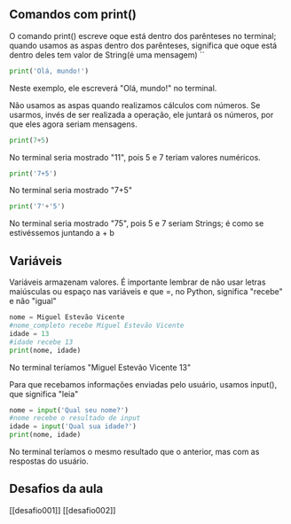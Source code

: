 ## Comandos com print()

O comando print() escreve oque está dentro dos parênteses no terminal; quando usamos as aspas dentro dos parênteses, significa que oque está dentro deles tem valor de String(é uma mensagem)
``
```python 
print('Olá, mundo!')
```
Neste exemplo, ele escreverá "Olá, mundo!" no terminal.

Não usamos as aspas quando realizamos cálculos com números. Se usarmos, invés de ser realizada a operação, ele juntará os números, por que eles agora seriam mensagens.

```python
print(7+5)
```
No terminal seria mostrado "11", pois 5 e 7 teriam valores numéricos.

```python
print('7+5')
```
No terminal seria mostrado "7+5"

```python
print('7'+'5')
```
No terminal seria mostrado "75", pois 5 e 7 seriam Strings; é como se estivéssemos juntando a + b

## Variáveis

Variáveis armazenam valores. É importante lembrar de não usar letras maiúsculas ou espaço  nas variáveis e que =, no Python, significa "recebe" e não "igual"

```python
nome = Miguel Estevão Vicente
#nome_completo recebe Miguel Estevão Vicente
idade = 13
#idade recebe 13
print(nome, idade)
```
No terminal teríamos "Miguel Estevão Vicente 13"

Para que recebamos informações enviadas pelo usuário, usamos input(), que significa "leia"

```python
nome = input('Qual seu nome?')
#nome recebe o resultado de input
idade = input('Qual sua idade?')
print(nome, idade)
```
No terminal teríamos o mesmo resultado que o anterior, mas com as respostas do usuário.

## Desafios da aula

[[desafio001]]
[[desafio002]]



